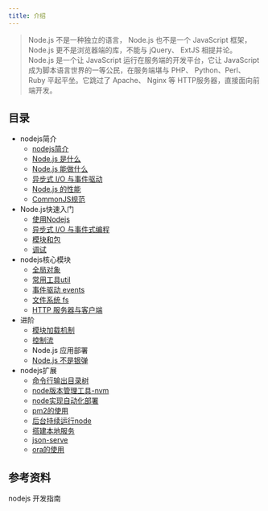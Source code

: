 ```yaml
---
title: 介绍
---
```


> Node.js 不是一种独立的语言， Node.js 也不是一个 JavaScript 框架，Node.js 更不是浏览器端的库，不能与 jQuery、 ExtJS 相提并论。 Node.js 是一个让 JavaScript 运行在服务端的开发平台，它让 JavaScript 成为脚本语言世界的一等公民，在服务端堪与 PHP、 Python、Perl、 Ruby 平起平坐。它跳过了 Apache、 Nginx 等 HTTP服务器，直接面向前端开发。

## 目录

- nodejs简介
  - [nodejs简介](./nodejs-note-00.md)
  - [Node.js 是什么](./nodejs-note-14.md)
  - [Node.js 能做什么](./nodejs-note-15.md)
  - [异步式 I/O 与事件驱动](./nodejs-note-16.md)
  - [Node.js 的性能](./nodejs-note-17.md)
  - [CommonJS规范](./nodejs-note-18.md)
- Node.js快速入门
  - [使用Nodejs ](./nodejs-note-19.md)
  - [异步式 I/O 与事件式编程](./nodejs-note-20.md)
  - [ 模块和包](./nodejs-note-21.md)
  - [调试](./nodejs-note-22.md)
- nodejs核心模块
  - [全局对象](./nodejs-note-09.md)
  - [常用工具util](./nodejs-note-10.md)
  - [事件驱动 events](./nodejs-note-11.md)
  - [文件系统 fs](./nodejs-note-12.md)
  - [HTTP 服务器与客户端](./nodejs-note-13.md)
- 进阶
  - [模块加载机制](./nodejs-note-23.md)
  - [控制流](./nodejs-note-24.md)
  - Node.js 应用部署
  - [Node.js 不是银弹](./nodejs-note-25.md)
- nodejs扩展
  - [命令行输出目录树](./nodejs-note-01.md)
  - [node版本管理工具-nvm](./nodejs-note-02.md)
  - [node实现自动化部署](./nodejs-note-03.md)
  - [pm2的使用](./nodejs-note-04.md)
  - [后台持续运行node](./nodejs-note-05.md)
  - [搭建本地服务](./nodejs-note-06.md)
  - [json-serve](./nodejs-note-07.md)
  - [ora的使用](./nodejs-note-08.md)

## 参考资料  

nodejs 开发指南



